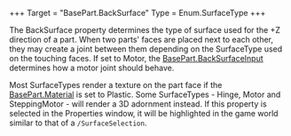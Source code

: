 +++
Target = "BasePart.BackSurface"
Type = Enum.SurfaceType
+++

The BackSurface property determines the type of surface used for the +Z direction of a part. When two parts' faces are placed next to each other, they may create a joint between them depending on the SurfaceType used on the touching faces. If set to Motor, the [BasePart.BackSurfaceInput](https://developer.roblox.com/api-reference/property/BasePart/BackSurfaceInput) determines how a motor joint should behave.Most SurfaceTypes render a texture on the part face if the [BasePart.Material](https://developer.roblox.com/api-reference/property/BasePart/Material) is set to Plastic. Some SurfaceTypes - Hinge, Motor and SteppingMotor - will render a 3D adornment instead. If this property is selected in the Properties window, it will be highlighted in the game world similar to that of a `/SurfaceSelection`.